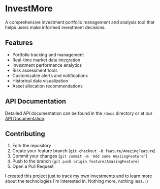 # InvestMore

A comprehensive investment portfolio management and analysis tool that helps users make informed investment decisions.

## Features

- Portfolio tracking and management
- Real-time market data integration
- Investment performance analytics
- Risk assessment tools
- Customizable alerts and notifications
- Historical data visualization
- Asset allocation recommendations


## API Documentation

Detailed API documentation can be found in the `/docs` directory or at our [API Documentation](link-to-api-docs).

## Contributing

1. Fork the repository
2. Create your feature branch (`git checkout -b feature/AmazingFeature`)
3. Commit your changes (`git commit -m 'Add some AmazingFeature'`)
4. Push to the branch (`git push origin feature/AmazingFeature`)
5. Open a Pull Request


I created this project just to track my own investments and to learn more about the technologies I'm interested in. Nothing more, nothing less. :)